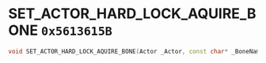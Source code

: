 # SET_ACTOR_HARD_LOCK_AQUIRE_BONE `0x5613615B`

```cpp
void SET_ACTOR_HARD_LOCK_AQUIRE_BONE(Actor _Actor, const char* _BoneName);
```